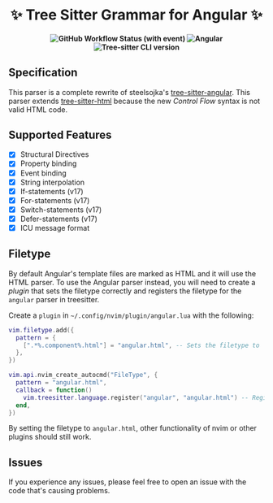 <h1 align="center"> ✨ Tree Sitter Grammar for Angular ✨ </h1>

<h4 align="center">
    <img alt="GitHub Workflow Status (with event)" src="https://img.shields.io/github/actions/workflow/status/dlvandenberg/tree-sitter-angular/ci.yml">
    <img alt="Angular" src="https://img.shields.io/badge/Angular-v17-AF21EA?logo=angular&logoColor=F51365">
    <img alt="Tree-sitter CLI version" src="https://img.shields.io/github/package-json/dependency-version/dlvandenberg/tree-sitter-angular/dev/tree-sitter-cli/main">
</h4>

## Specification

This parser is a complete rewrite of steelsojka's [tree-sitter-angular](https://github.com/steelsojka/tree-sitter-angular/tree/main).
This parser extends [tree-sitter-html](https://github.com/tree-sitter/tree-sitter-html) because the new _Control Flow_ syntax is not valid HTML code.

## Supported Features

- [x] Structural Directives
- [x] Property binding
- [x] Event binding
- [x] String interpolation
- [x] If-statements (v17)
- [x] For-statements (v17)
- [x] Switch-statements (v17)
- [x] Defer-statements (v17)
- [x] ICU message format

## Filetype

By default Angular's template files are marked as HTML and it will use the HTML parser. To use the Angular parser instead, you will need to create a _plugin_ that sets the filetype correctly and registers the filetype for the `angular` parser in treesitter.

Create a `plugin` in `~/.config/nvim/plugin/angular.lua` with the following:

```lua
vim.filetype.add({
  pattern = {
    [".*%.component%.html"] = "angular.html", -- Sets the filetype to `angular.html` if it matches the pattern
  },
})

vim.api.nvim_create_autocmd("FileType", {
  pattern = "angular.html",
  callback = function()
    vim.treesitter.language.register("angular", "angular.html") -- Register the filetype with treesitter for the `angular` language/parser
  end,
})
```

By setting the filetype to `angular.html`, other functionality of nvim or other plugins should still work.

## Issues

If you experience any issues, please feel free to open an issue with the code that's causing problems.
